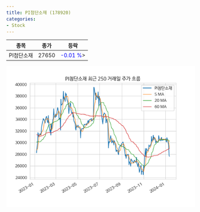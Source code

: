 ```yaml
---
title: PI첨단소재 (178920)
categories:
- Stock
---
```


|종목|종가|등락|
|----|----|----|
|PI첨단소재|27650|<span style="color: blue">-0.01 %</span>>|

<!-- more -->

![178920](/assets/images/stock/178920.png)